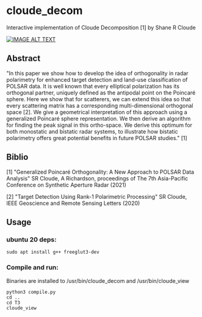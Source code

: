 # cloude_decom
Interactive implementation of Cloude Decomposition [1] by Shane R Cloude

[![IMAGE ALT TEXT](http://img.youtube.com/vi/03ddjowiCyI/0.jpg)](http://www.youtube.com/watch?v=03ddjowiCyI "Video Title")

## Abstract
"In this paper we show how to develop the idea of orthogonality in radar polarimetry for enhanced target detection and land-use classification of POLSAR data. It is well known that every elliptical polarization has its orthogonal partner, uniquely defined as the antipodal point on the Poincaré sphere. Here we show that for scatterers, we can extend this idea so that every scattering matrix has a corresponding multi-dimensional orthogonal space [2]. We give a geometrical interpretation of this approach using a generalized Poincaré sphere representation. We then derive an algorithm for finding the peak signal in this ortho-space. We derive this optimum for both monostatic and bistatic radar systems, to illustrate how bistatic polarimetry offers great potential benefits in future POLSAR studies." [1]

## Biblio
[1] "Generalized Poincaré Orthogonality: A New Approach to POLSAR Data Analysis" SR Cloude, A Richardson, proceedings of The 7th Asia-Pacific Conference on Synthetic Aperture Radar (2021)

[2] "Target Detection Using Rank-1 Polarimetric Processing" SR Cloude, IEEE Geoscience and Remote Sensing Letters (2020)

## Usage
### ubuntu 20 deps:
```sudo apt install g++ freeglut3-dev```

### Compile and run:
Binaries are installed to /usr/bin/cloude_decom and /usr/bin/cloude_view
```cd cpp
python3 compile.py
cd ..
cd T3
cloude_view
```
